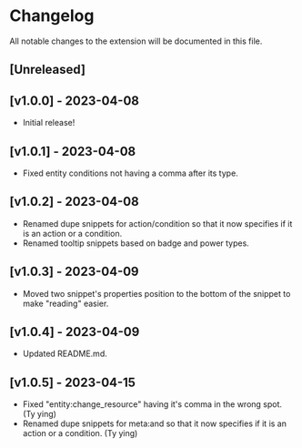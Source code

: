 # Changelog

All notable changes to the extension will be documented in this file.

## [Unreleased]

## [v1.0.0] - 2023-04-08
- Initial release!

## [v1.0.1] - 2023-04-08
- Fixed entity conditions not having a comma after its type.

## [v1.0.2] - 2023-04-08
- Renamed dupe snippets for action/condition so that it now specifies if it is an action or a condition.
- Renamed tooltip snippets based on badge and power types.

## [v1.0.3] - 2023-04-09
- Moved two snippet's properties position to the bottom of the snippet to make "reading" easier.

## [v1.0.4] - 2023-04-09
- Updated README.md.

## [v1.0.5] - 2023-04-15
- Fixed "entity:change_resource" having it's comma in the wrong spot. (Ty ying)
- Renamed dupe snippets for meta:and so that it now specifies if it is an action or a condition. (Ty ying)